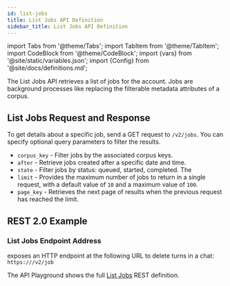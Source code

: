 ```yaml
---
id: list-jobs
title: List Jobs API Definition
sidebar_title: List Jobs API Definition
---
```


import Tabs from '@theme/Tabs';
import TabItem from '@theme/TabItem';
import CodeBlock from '@theme/CodeBlock';
import {vars} from '@site/static/variables.json';
import {Config} from '@site/docs/definitions.md';

The List Jobs API retrieves a list of jobs for the account. Jobs are 
background processes like replacing the filterable metadata attributes of a 
corpus.

## List Jobs Request and Response

To get details about a specific job, send a GET request to `/v2/jobs`. You can 
specify optional query parameters to filter the results. 

* `corpus_key` - Filter jobs by the associated corpus keys. 
* `after` - Retrieve jobs created after a specific date and time. 
* `state` - Filter jobs by status: queued, started, completed. The 
* `limit` - Provides the maximum number of jobs to return 
  in a single request, with a default value of `10` and a maximum value 
  of `100`. 
* `page_key` - Retrieves the next page of results when the previous request 
  has reached the limit.

## REST 2.0 Example

### List Jobs Endpoint Address

<Config v="names.product"/> exposes an HTTP endpoint at the following URL
to delete turns in a chat:
<code>https://<Config v="domains.rest.indexing"/>/v2/job</code>

The API Playground shows the full [List Jobs](/docs/rest-api/list-jobs) REST definition.



